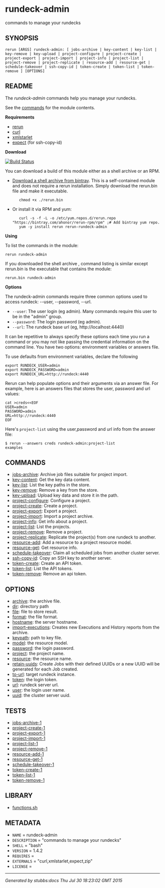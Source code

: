 # rundeck-admin

commands to manage your rundecks

## SYNOPSIS

    rerun [ARGS] rundeck-admin: [ jobs-archive | key-content | key-list | key-remove | key-upload | project-configure | project-create | project-export | project-import | project-info | project-list | project-remove | project-replicate | resource-add | resource-get | schedule-takeover | ssh-copy-id | token-create | token-list | token-remove ] [OPTIONS]

## README

The *rundeck-admin* commands help you manage your rundecks.

See the [commands](https://github.com/ahonor/rundeck-admin/tree/master/commands) for
the module contents.

**Requirements**

* [rerun](http://github.com/rerun/rerun)
* [curl](http://curl.haxx.se/docs/manpage.html)
* [xmlstarlet](http://xmlstar.sourceforge.net/)
* [expect](http://en.wikipedia.org/wiki/Expect) (for ssh-copy-id)

**Download**

[![Build Status](https://travis-ci.org/rerun-modules/rundeck-admin.png?branch=master)](https://travis-ci.org/rerun-modules/rundeck-admin)

You can download a build of this module either as a shell archive or an RPM.

* [Download a shell archive from bintray](http://dl.bintray.com/ahonor/rerun-modules/rundeck-admin). This is a self-contained module and does not require a rerun installation. Simply download the rerun.bin file and make it executable.
       
         chmod +x ./rerun.bin

* Or install it via RPM and yum:

         curl -s -f -L -o /etc/yum.repos.d/rerun.repo "https://bintray.com/ahonor/rerun-rpm/rpm" ;# Add bintray yum repo.
         yum -y install rerun rerun-rundeck-admin

**Using**

To list the commands in the module:

    rerun rundeck-admin

If you downloaded the shell archive , command listing is similar except rerun.bin is the
executable that contains the module:

    rerun.bin rundeck-admin

**Options**

The rundeck-admin commands require three common options used to access rundeck:
--user, --password, --url. 

* `--user`: The user login (eg admin). Many commands require this user to be in the "admin" group.
* `--password`: The login password (eg admin).
* `--url`: The rundeck base url (eg, http://localhost:4440)

It can be repetitive to always specify these options each time you run a command
or you may not like passing the credential information on the command line.
You have two options: environment variables or answers file.

To use defaults from environment variables, declare the following

    export RUNDECK_USER=admin
    export RUNDECK_PASSWORD=admin
    export RUNDECK_URL=http://rundeck:4440

Rerun can help populate options and their arguments via an answer file. For example,
here is an answers files that stores the user, password and url values:

    cat >creds<<EOF
    USER=admin
    PASSWORD=admin
    URL=http://rundeck:4440
    EOF

Here's `project-list` using the user,password and url info from the answer file:

    $ rerun --answers creds rundeck-admin:project-list
    examples

## COMMANDS

* [jobs-archive](commands/jobs-archive/index.html): Archive job files suitable for project import.
* [key-content](commands/key-content/index.html): Get the key data content.
* [key-list](commands/key-list/index.html): List the key paths in the store.
* [key-remove](commands/key-remove/index.html): Remove a key from the store.
* [key-upload](commands/key-upload/index.html): Upload key data and store it in the path.
* [project-configure](commands/project-configure/index.html): Configure a project.
* [project-create](commands/project-create/index.html): Create a project.
* [project-export](commands/project-export/index.html): Export a project.
* [project-import](commands/project-import/index.html): Import a project archive.
* [project-info](commands/project-info/index.html): Get info about a project.
* [project-list](commands/project-list/index.html): List the projects.
* [project-remove](commands/project-remove/index.html): Remove a project.
* [project-replicate](commands/project-replicate/index.html): Replicate the project(s) from one rundeck to another.
* [resource-add](commands/resource-add/index.html): Add a resource to a project resource model.
* [resource-get](commands/resource-get/index.html): Get resource info.
* [schedule-takeover](commands/schedule-takeover/index.html): Claim all scheduled jobs from another cluster server.
* [ssh-copy-id](commands/ssh-copy-id/index.html): Copy an SSH key to another server.
* [token-create](commands/token-create/index.html): Create an API token.
* [token-list](commands/token-list/index.html): List the API tokens.
* [token-remove](commands/token-remove/index.html): Remove an api token.

## OPTIONS

* [archive](options/archive/index.html): the archive file.
* [dir](options/dir/index.html): directory path
* [file](options/file/index.html): file to store result.
* [format](options/format/index.html): the file format.
* [hostname](options/hostname/index.html): the server hostname.
* [import-executions](options/import-executions/index.html): Creates new Executions and History reports from the archive.
* [keypath](options/keypath/index.html): path to key file.
* [model](options/model/index.html): the resource model.
* [password](options/password/index.html): the login password.
* [project](options/project/index.html): the project name.
* [resource](options/resource/index.html): the resource name.
* [retain-uuids](options/retain-uuids/index.html): Create Jobs with their defined UUIDs or a new UUID will be generated for each Job created.
* [to-url](options/to-url/index.html): target rundeck instance.
* [token](options/token/index.html): the login token.
* [url](options/url/index.html): rundeck server url.
* [user](options/user/index.html): the login user name.
* [uuid](options/uuid/index.html): the cluster server uuid.

## TESTS

* [jobs-archive-1](tests/jobs-archive-1.html)
* [project-create-1](tests/project-create-1.html)
* [project-export-1](tests/project-export-1.html)
* [project-import-1](tests/project-import-1.html)
* [project-list-1](tests/project-list-1.html)
* [project-remove-1](tests/project-remove-1.html)
* [resource-add-1](tests/resource-add-1.html)
* [resource-get-1](tests/resource-get-1.html)
* [schedule-takeover-1](tests/schedule-takeover-1.html)
* [token-create-1](tests/token-create-1.html)
* [token-list-1](tests/token-list-1.html)
* [token-remove-1](tests/token-remove-1.html)

## LIBRARY

* [functions.sh](lib/functions.html)

## METADATA

* `NAME` = rundeck-admin
* `DESCRIPTION` = "commands to manage your rundecks"
* `SHELL` = "bash"
* `VERSION` = 1.4.2
* `REQUIRES` = 
* `EXTERNALS` = "curl,xmlstarlet,expect,zip"
* `LICENSE` = 

----

*Generated by stubbs:docs Thu Jul 30 18:23:02 GMT 2015*

